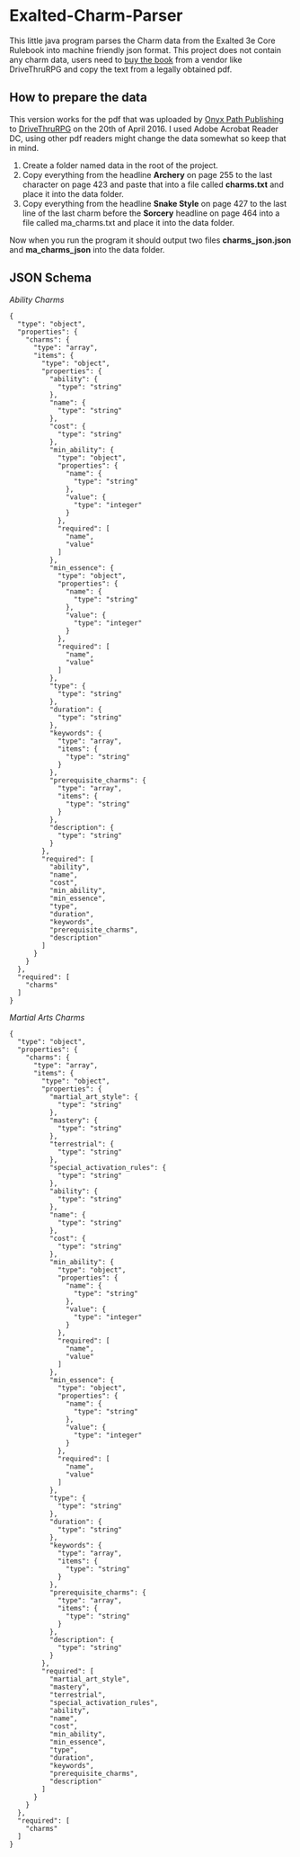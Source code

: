 ﻿# Exalted-Charm-Parser
This little java program parses the Charm data from the Exalted 3e Core Rulebook into machine friendly json format.
This project does not contain any charm data, users need to [buy the book](http://www.drivethrurpg.com/product/162759/Exalted-3rd-Edition) from a vendor like DriveThruRPG and copy the text from
a legally obtained pdf.

## How to prepare the data
This version works for the pdf that was uploaded by [Onyx Path Publishing](http://www.drivethrurpg.com/browse/pub/4261/Onyx-Path-Publishing)
to [DriveThruRPG](http://www.drivethrurpg.com/product/162759/Exalted-3rd-Edition) on the 20th of April 2016. I used Adobe Acrobat Reader DC, using other pdf readers might change the data somewhat so keep that in mind.

1. Create a folder named data in the root of the project.  
2. Copy everything from the headline **Archery** on page 255 to the last character on page 423 and paste that into a file called **charms.txt** and
place it into the data folder.  
3. Copy everything from the headline **Snake Style** on page 427 to the last line of the last charm before the **Sorcery** headline on page 464
into a file called ma_charms.txt and place it into the data folder.

Now when you run the program it should output two files **charms_json.json** and **ma_charms_json** into the data folder.

## JSON Schema
*Ability Charms*
```
{
  "type": "object",
  "properties": {
    "charms": {
      "type": "array",
      "items": {
        "type": "object",
        "properties": {
          "ability": {
            "type": "string"
          },
          "name": {
            "type": "string"
          },
          "cost": {
            "type": "string"
          },
          "min_ability": {
            "type": "object",
            "properties": {
              "name": {
                "type": "string"
              },
              "value": {
                "type": "integer"
              }
            },
            "required": [
              "name",
              "value"
            ]
          },
          "min_essence": {
            "type": "object",
            "properties": {
              "name": {
                "type": "string"
              },
              "value": {
                "type": "integer"
              }
            },
            "required": [
              "name",
              "value"
            ]
          },
          "type": {
            "type": "string"
          },
          "duration": {
            "type": "string"
          },
          "keywords": {
            "type": "array",
            "items": {
              "type": "string"
            }
          },
          "prerequisite_charms": {
            "type": "array",
            "items": {
              "type": "string"
            }
          },
          "description": {
            "type": "string"
          }
        },
        "required": [
          "ability",
          "name",
          "cost",
          "min_ability",
          "min_essence",
          "type",
          "duration",
          "keywords",
          "prerequisite_charms",
          "description"
        ]
      }
    }
  },
  "required": [
    "charms"
  ]
}
```
*Martial Arts Charms*
```
{
  "type": "object",
  "properties": {
    "charms": {
      "type": "array",
      "items": {
        "type": "object",
        "properties": {
          "martial_art_style": {
            "type": "string"
          },
          "mastery": {
            "type": "string"
          },
          "terrestrial": {
            "type": "string"
          },
          "special_activation_rules": {
            "type": "string"
          },
          "ability": {
            "type": "string"
          },
          "name": {
            "type": "string"
          },
          "cost": {
            "type": "string"
          },
          "min_ability": {
            "type": "object",
            "properties": {
              "name": {
                "type": "string"
              },
              "value": {
                "type": "integer"
              }
            },
            "required": [
              "name",
              "value"
            ]
          },
          "min_essence": {
            "type": "object",
            "properties": {
              "name": {
                "type": "string"
              },
              "value": {
                "type": "integer"
              }
            },
            "required": [
              "name",
              "value"
            ]
          },
          "type": {
            "type": "string"
          },
          "duration": {
            "type": "string"
          },
          "keywords": {
            "type": "array",
            "items": {
              "type": "string"
            }
          },
          "prerequisite_charms": {
            "type": "array",
            "items": {
              "type": "string"
            }
          },
          "description": {
            "type": "string"
          }
        },
        "required": [
          "martial_art_style",
          "mastery",
          "terrestrial",
          "special_activation_rules",
          "ability",
          "name",
          "cost",
          "min_ability",
          "min_essence",
          "type",
          "duration",
          "keywords",
          "prerequisite_charms",
          "description"
        ]
      }
    }
  },
  "required": [
    "charms"
  ]
}
```

